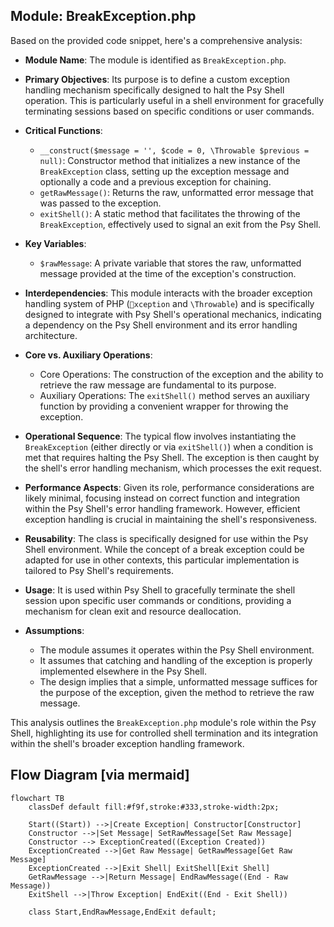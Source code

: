 ## Module: BreakException.php
Based on the provided code snippet, here's a comprehensive analysis:

- **Module Name**: The module is identified as `BreakException.php`.

- **Primary Objectives**: Its purpose is to define a custom exception handling mechanism specifically designed to halt the Psy Shell operation. This is particularly useful in a shell environment for gracefully terminating sessions based on specific conditions or user commands.

- **Critical Functions**:
  - `__construct($message = '', $code = 0, \Throwable $previous = null)`: Constructor method that initializes a new instance of the `BreakException` class, setting up the exception message and optionally a code and a previous exception for chaining.
  - `getRawMessage()`: Returns the raw, unformatted error message that was passed to the exception.
  - `exitShell()`: A static method that facilitates the throwing of the `BreakException`, effectively used to signal an exit from the Psy Shell.

- **Key Variables**:
  - `$rawMessage`: A private variable that stores the raw, unformatted message provided at the time of the exception's construction.

- **Interdependencies**: This module interacts with the broader exception handling system of PHP (`xception` and `\Throwable`) and is specifically designed to integrate with Psy Shell's operational mechanics, indicating a dependency on the Psy Shell environment and its error handling architecture.

- **Core vs. Auxiliary Operations**:
  - Core Operations: The construction of the exception and the ability to retrieve the raw message are fundamental to its purpose.
  - Auxiliary Operations: The `exitShell()` method serves an auxiliary function by providing a convenient wrapper for throwing the exception.

- **Operational Sequence**: The typical flow involves instantiating the `BreakException` (either directly or via `exitShell()`) when a condition is met that requires halting the Psy Shell. The exception is then caught by the shell's error handling mechanism, which processes the exit request.

- **Performance Aspects**: Given its role, performance considerations are likely minimal, focusing instead on correct function and integration within the Psy Shell's error handling framework. However, efficient exception handling is crucial in maintaining the shell's responsiveness.

- **Reusability**: The class is specifically designed for use within the Psy Shell environment. While the concept of a break exception could be adapted for use in other contexts, this particular implementation is tailored to Psy Shell's requirements.

- **Usage**: It is used within Psy Shell to gracefully terminate the shell session upon specific user commands or conditions, providing a mechanism for clean exit and resource deallocation.

- **Assumptions**:
  - The module assumes it operates within the Psy Shell environment.
  - It assumes that catching and handling of the exception is properly implemented elsewhere in the Psy Shell.
  - The design implies that a simple, unformatted message suffices for the purpose of the exception, given the method to retrieve the raw message.

This analysis outlines the `BreakException.php` module's role within the Psy Shell, highlighting its use for controlled shell termination and its integration within the shell's broader exception handling framework.
## Flow Diagram [via mermaid]
```mermaid
flowchart TB
    classDef default fill:#f9f,stroke:#333,stroke-width:2px;

    Start((Start)) -->|Create Exception| Constructor[Constructor]
    Constructor -->|Set Message| SetRawMessage[Set Raw Message]
    Constructor --> ExceptionCreated((Exception Created))
    ExceptionCreated -->|Get Raw Message| GetRawMessage[Get Raw Message]
    ExceptionCreated -->|Exit Shell| ExitShell[Exit Shell]
    GetRawMessage -->|Return Message| EndRawMessage((End - Raw Message))
    ExitShell -->|Throw Exception| EndExit((End - Exit Shell))

    class Start,EndRawMessage,EndExit default;
```
